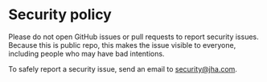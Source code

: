 # Security policy

Please do not open GitHub issues or pull requests to report security issues. Because this is public repo, this makes the issue visible to everyone, including people who may have bad intentions.

To safely report a security issue, send an email to security@jha.com.
